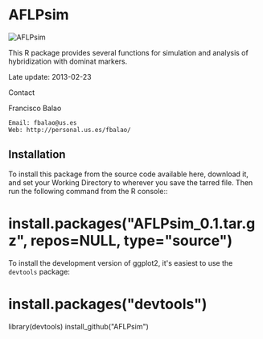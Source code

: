 AFLPsim
=======
![AFLPsim](http://personal.us.es/fbalao/objetos/aflpsmall.jpg)

This R package provides several functions for simulation and analysis of hybridization with dominat markers.


Late update: 2013-02-23

Contact

Francisco Balao

    Email: fbalao@us.es
    Web: http://personal.us.es/fbalao/

## Installation

To install this package from the source code available here, download it, and set your Working Directory to wherever you save the tarred file. Then run the following command from the R console::

# install.packages("AFLPsim_0.1.tar.gz", repos=NULL, type="source")



To install the development version of ggplot2, it's easiest to use the `devtools` package:

# install.packages("devtools")
library(devtools)
install_github("AFLPsim")

